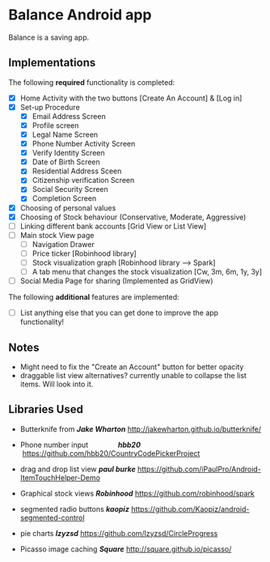 # Balance Android app

Balance is a saving app.

## Implementations

The following **required** functionality is completed:

- [x] Home Activity with the two buttons [Create An Account] & [Log in]
- [x] Set-up Procedure
  - [x] Email Address Screen
  - [x] Profile screen
  - [x] Legal Name Screen
  - [x] Phone Number Activity Screen
  - [x] Verify Identity Screen
  - [x] Date of Birth Screen
  - [x] Residential Address Sceen
  - [x] Citizenship verification Screen
  - [x] Social Security Screen
  - [x] Completion Screen
- [x] Choosing of personal values
- [x] Choosing of Stock behaviour (Conservative, Moderate, Aggressive)
- [ ] Linking different bank accounts [Grid View or List View]
- [ ] Main stock View page
   - [ ] Navigation Drawer
   - [ ] Price ticker              [Robinhood library]
   - [ ] Stock visualization graph [Robinhood library --> Spark]
   - [ ] A tab menu that changes the stock visualization [Cw, 3m, 6m, 1y, 3y]
- [ ] Social Media Page for sharing (Implemented as GridView)

The following **additional** features are implemented:

- [ ] List anything else that you can get done to improve the app functionality!

## Notes
- Might need to fix the "Create an Account" button for better opacity
- draggable list view alternatives? currently unable to collapse the list items. Will look into it.

## Libraries Used
- Butterknife from                  **_Jake Wharton_**
  http://jakewharton.github.io/butterknife/
  
- Phone number input                **_hbb20_**
  https://github.com/hbb20/CountryCodePickerProject
  
- drag and drop list view           **_paul burke_**
  https://github.com/iPaulPro/Android-ItemTouchHelper-Demo
  
- Graphical stock views             **_Robinhood_**
  https://github.com/robinhood/spark
  
- segmented radio buttons           **_kaopiz_**
  https://github.com/Kaopiz/android-segmented-control
  
- pie charts                        **_lzyzsd_**
  https://github.com/lzyzsd/CircleProgress
- Picasso image caching             **_Square_**
  http://square.github.io/picasso/
